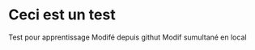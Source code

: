 Ceci est un test
================

Test pour apprentissage
Modifé depuis githut
Modif sumultané en local
